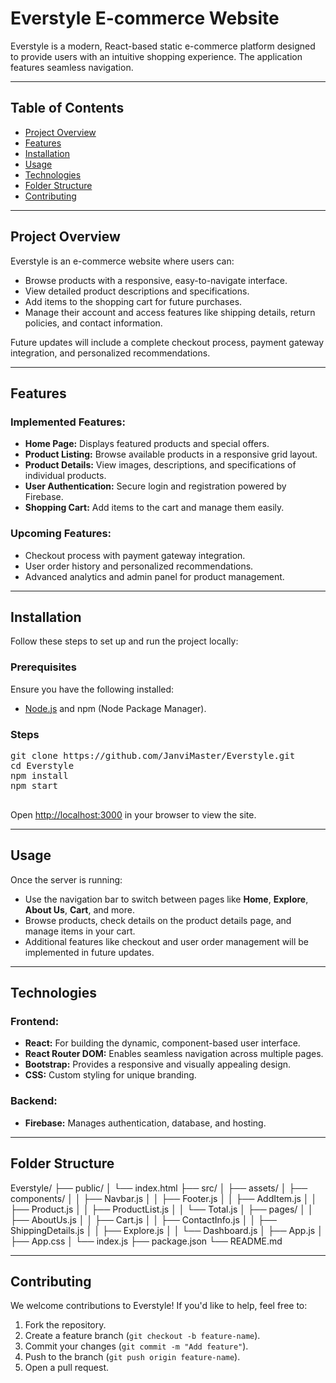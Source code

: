 <h1>Everstyle E-commerce Website</h1>
  <p>Everstyle is a modern, React-based static e-commerce platform designed to provide users with an intuitive shopping experience. The application features seamless navigation.</p>
  <hr>
  <h2>Table of Contents</h2>
  <ul>
    <li><a href="#project-overview">Project Overview</a></li>
    <li><a href="#features">Features</a></li>
    <li><a href="#installation">Installation</a></li>
    <li><a href="#usage">Usage</a></li>
    <li><a href="#technologies">Technologies</a></li>
    <li><a href="#folder-structure">Folder Structure</a></li>
    <li><a href="#contributing">Contributing</a></li>
      </ul>
  <hr>
  <h2 id="project-overview">Project Overview</h2>
  <p>Everstyle is an e-commerce website where users can:</p>
  <ul>
    <li>Browse products with a responsive, easy-to-navigate interface.</li>
    <li>View detailed product descriptions and specifications.</li>
    <li>Add items to the shopping cart for future purchases.</li>
    <li>Manage their account and access features like shipping details, return policies, and contact information.</li>
  </ul>
  <p>Future updates will include a complete checkout process, payment gateway integration, and personalized recommendations.</p>
  <hr>
  <h2 id="features">Features</h2>
  <h3>Implemented Features:</h3>
  <ul>
    <li><strong>Home Page:</strong> Displays featured products and special offers.</li>
    <li><strong>Product Listing:</strong> Browse available products in a responsive grid layout.</li>
    <li><strong>Product Details:</strong> View images, descriptions, and specifications of individual products.</li>
    <li><strong>User Authentication:</strong> Secure login and registration powered by Firebase.</li>
    <li><strong>Shopping Cart:</strong> Add items to the cart and manage them easily.</li>
  </ul>
  <h3>Upcoming Features:</h3>
  <ul>
    <li>Checkout process with payment gateway integration.</li>
    <li>User order history and personalized recommendations.</li>
    <li>Advanced analytics and admin panel for product management.</li>
  </ul>
  <hr>
  <h2 id="installation">Installation</h2>
  <p>Follow these steps to set up and run the project locally:</p>
  <h3>Prerequisites</h3>
  <p>Ensure you have the following installed:</p>
  <ul>
    <li><a href="https://nodejs.org/">Node.js</a> and npm (Node Package Manager).</li>
  </ul>
  <h3>Steps</h3>
  <pre>
git clone https://github.com/JanviMaster/Everstyle.git
cd Everstyle
npm install
npm start
  </pre>
  <p>Open <a href="http://localhost:3000">http://localhost:3000</a> in your browser to view the site.</p>
  <hr>
  <h2 id="usage">Usage</h2>
  <p>Once the server is running:</p>
  <ul>
    <li>Use the navigation bar to switch between pages like <strong>Home</strong>, <strong>Explore</strong>, <strong>About Us</strong>, <strong>Cart</strong>, and more.</li>
    <li>Browse products, check details on the product details page, and manage items in your cart.</li>
    <li>Additional features like checkout and user order management will be implemented in future updates.</li>
  </ul>
  <hr>
  <h2 id="technologies">Technologies</h2>
  <h3>Frontend:</h3>
  <ul>
    <li><strong>React:</strong> For building the dynamic, component-based user interface.</li>
    <li><strong>React Router DOM:</strong> Enables seamless navigation across multiple pages.</li>
    <li><strong>Bootstrap:</strong> Provides a responsive and visually appealing design.</li>
    <li><strong>CSS:</strong> Custom styling for unique branding.</li>
  </ul>
  <h3>Backend:</h3>
  <ul>
    <li><strong>Firebase:</strong> Manages authentication, database, and hosting.</li>
  </ul>
  <hr>
  <h2 id="folder-structure">Folder Structure</h2>
  <div class="folder-structure">
    Everstyle/
    ├── public/
    │   └── index.html
    ├── src/
    │   ├── assets/             
    │   ├── components/         
    │   │   ├── Navbar.js
    │   │   ├── Footer.js
    │   │   ├── AddItem.js
    │   │   ├── Product.js
    │   │   ├── ProductList.js
    │   │   └── Total.js
    │   ├── pages/              
    │   │   ├── AboutUs.js
    │   │   ├── Cart.js
    │   │   ├── ContactInfo.js
    │   │   ├── ShippingDetails.js
    │   │   ├── Explore.js
    │   │   └── Dashboard.js
    │   ├── App.js
    │   ├── App.css
    │   └── index.js
    ├── package.json
    └── README.md
  </div>
  <hr>
  <h2 id="contributing">Contributing</h2>
  <p>We welcome contributions to Everstyle! If you'd like to help, feel free to:</p>
  <ol>
    <li>Fork the repository.</li>
    <li>Create a feature branch (<code>git checkout -b feature-name</code>).</li>
    <li>Commit your changes (<code>git commit -m "Add feature"</code>).</li>
    <li>Push to the branch (<code>git push origin feature-name</code>).</li>
    <li>Open a pull request.</li>
  </ol>
